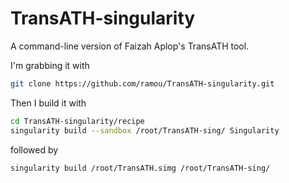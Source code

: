 # TransATH-singularity
A command-line version of Faizah Aplop's TransATH tool.

I'm grabbing it with
````bash
git clone https://github.com/ramou/TransATH-singularity.git
````

Then I build it with 
````bash
cd TransATH-singularity/recipe
singularity build --sandbox /root/TransATH-sing/ Singularity
````
followed by
````bash
singularity build /root/TransATH.simg /root/TransATH-sing/
````

